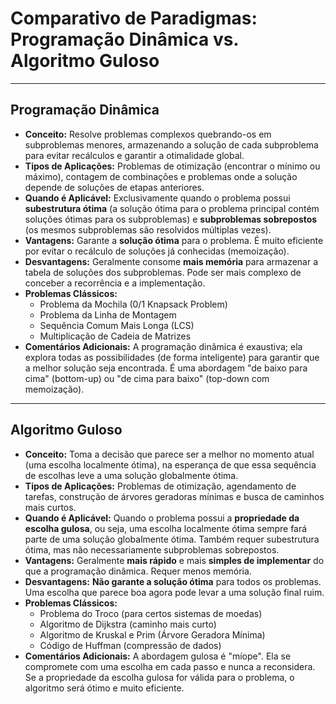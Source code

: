 # Comparativo de Paradigmas: Programação Dinâmica vs. Algoritmo Guloso

---

## Programação Dinâmica

* **Conceito:** Resolve problemas complexos quebrando-os em subproblemas menores, armazenando a solução de cada subproblema para evitar recálculos e garantir a otimalidade global.
* **Tipos de Aplicações:** Problemas de otimização (encontrar o mínimo ou máximo), contagem de combinações e problemas onde a solução depende de soluções de etapas anteriores.
* **Quando é Aplicável:** Exclusivamente quando o problema possui **subestrutura ótima** (a solução ótima para o problema principal contém soluções ótimas para os subproblemas) e **subproblemas sobrepostos** (os mesmos subproblemas são resolvidos múltiplas vezes).
* **Vantagens:** Garante a **solução ótima** para o problema. É muito eficiente por evitar o recálculo de soluções já conhecidas (memoização).
* **Desvantagens:** Geralmente consome **mais memória** para armazenar a tabela de soluções dos subproblemas. Pode ser mais complexo de conceber a recorrência e a implementação.
* **Problemas Clássicos:**
    * Problema da Mochila (0/1 Knapsack Problem)
    * Problema da Linha de Montagem
    * Sequência Comum Mais Longa (LCS)
    * Multiplicação de Cadeia de Matrizes
* **Comentários Adicionais:** A programação dinâmica é exaustiva; ela explora todas as possibilidades (de forma inteligente) para garantir que a melhor solução seja encontrada. É uma abordagem "de baixo para cima" (bottom-up) ou "de cima para baixo" (top-down com memoização).

---

## Algoritmo Guloso

* **Conceito:** Toma a decisão que parece ser a melhor no momento atual (uma escolha localmente ótima), na esperança de que essa sequência de escolhas leve a uma solução globalmente ótima.
* **Tipos de Aplicações:** Problemas de otimização, agendamento de tarefas, construção de árvores geradoras mínimas e busca de caminhos mais curtos.
* **Quando é Aplicável:** Quando o problema possui a **propriedade da escolha gulosa**, ou seja, uma escolha localmente ótima sempre fará parte de uma solução globalmente ótima. Também requer subestrutura ótima, mas não necessariamente subproblemas sobrepostos.
* **Vantagens:** Geralmente **mais rápido** e mais **simples de implementar** do que a programação dinâmica. Requer menos memória.
* **Desvantagens:** **Não garante a solução ótima** para todos os problemas. Uma escolha que parece boa agora pode levar a uma solução final ruim.
* **Problemas Clássicos:**
    * Problema do Troco (para certos sistemas de moedas)
    * Algoritmo de Dijkstra (caminho mais curto)
    * Algoritmo de Kruskal e Prim (Árvore Geradora Mínima)
    * Código de Huffman (compressão de dados)
* **Comentários Adicionais:** A abordagem gulosa é "míope". Ela se compromete com uma escolha em cada passo e nunca a reconsidera. Se a propriedade da escolha gulosa for válida para o problema, o algoritmo será ótimo e muito eficiente.